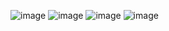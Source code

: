 ![image](https://github.com/jinuk0211/llm_project/assets/150532431/b029bc88-a95f-4d4d-9b6b-0c5179f48113)
![image](https://github.com/jinuk0211/llm_project/assets/150532431/7511a742-577f-4999-b778-49d47f379bf3)
![image](https://github.com/jinuk0211/llm_project/assets/150532431/9213ea46-8fc3-42c8-91b6-e1e01298f470)
![image](https://github.com/jinuk0211/llm_project/assets/150532431/fc5f1560-1bbb-4773-8995-2437f6958729)
